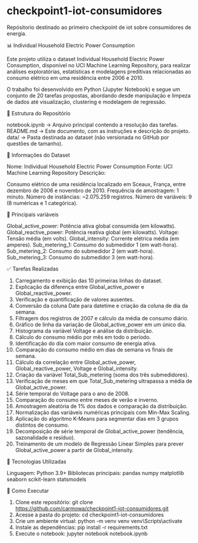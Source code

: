 # checkpoint1-iot-consumidores
Repósitorio destinado ao primeiro checkpoint de iot sobre consumidores de energia.

📊 Individual Household Electric Power Consumption

Este projeto utiliza o dataset Individual Household Electric Power Consumption, disponível no UCI Machine Learning Repository, para realizar análises exploratórias, estatísticas e modelagens preditivas relacionadas ao consumo elétrico em uma residência entre 2006 e 2010.

O trabalho foi desenvolvido em Python (Jupyter Notebook) e segue um conjunto de 20 tarefas propostas, abordando desde manipulação e limpeza de dados até visualização, clustering e modelagem de regressão.


📂 Estrutura do Repositório

notebook.ipynb → Arquivo principal contendo a resolução das tarefas.
README.md → Este documento, com as instruções e descrição do projeto.
data/ → Pasta destinada ao dataset (não versionada no GitHub por questões de tamanho).


📑 Informações do Dataset

Nome: Individual Household Electric Power Consumption
Fonte: UCI Machine Learning Repository
Descrição:

Consumo elétrico de uma residência localizado em Sceaux, França, entre dezembro de 2006 e novembro de 2010.
Frequência de amostragem: 1 minuto.
Número de instâncias: ~2.075.259 registros.
Número de variáveis: 9 (8 numéricas e 1 categórica).


🔑 Principais variáveis

Global_active_power: Potência ativa global consumida (em kilowatts).
Global_reactive_power: Potência reativa global (em kilowatts).
Voltage: Tensão média (em volts).
Global_intensity: Corrente elétrica média (em amperes).
Sub_metering_1: Consumo do submedidor 1 (em watt-hora).
Sub_metering_2: Consumo do submedidor 2 (em watt-hora).
Sub_metering_3: Consumo do submedidor 3 (em watt-hora).


✅ Tarefas Realizadas

1) Carregamento e exibição das 10 primeiras linhas do dataset.
2) Explicação da diferença entre Global_active_power e Global_reactive_power.
3) Verificação e quantificação de valores ausentes.
4) Conversão da coluna Date para datetime e criação da coluna de dia da semana.
5) Filtragem dos registros de 2007 e cálculo da média de consumo diário.
6) Gráfico de linha da variação de Global_active_power em um único dia.
7) Histograma da variável Voltage e análise da distribuição.
8) Cálculo do consumo médio por mês em todo o período.
9) Identificação do dia com maior consumo de energia ativa.
10) Comparação do consumo médio em dias de semana vs finais de semana.
11) Cálculo da correlação entre Global_active_power, Global_reactive_power, Voltage e Global_intensity.
12) Criação da variável Total_Sub_metering (soma dos três submedidores).
13) Verificação de meses em que Total_Sub_metering ultrapassa a média de Global_active_power.
14) Série temporal do Voltage para o ano de 2008.
15) Comparação do consumo entre meses de verão e inverno.
16) Amostragem aleatória de 1% dos dados e comparação da distribuição.
17) Normalização das variáveis numéricas principais com Min-Max Scaling.
18) Aplicação do algoritmo K-Means para segmentar dias em 3 grupos distintos de consumo.
19) Decomposição de série temporal de Global_active_power (tendência, sazonalidade e resíduo).
20) Treinamento de um modelo de Regressão Linear Simples para prever Global_active_power a partir de Global_intensity.


🚀 Tecnologias Utilizadas

Linguagem: Python 3.9+
Bibliotecas principais:
pandas
numpy
matplotlib
seaborn
scikit-learn
statsmodels


📌 Como Executar

1) Clone este repositório: git clone https://github.com/carmowa/checkpoint1-iot-consumidores.git
2) Acesse a pasta do projeto: cd checkpoint1-iot-consumidores
3) Crie um ambiente virtual:
python -m venv venv
venv\Scripts\activate   
4) Instale as dependências: pip install -r requirements.txt
5) Execute o notebook: jupyter notebook notebook.ipynb